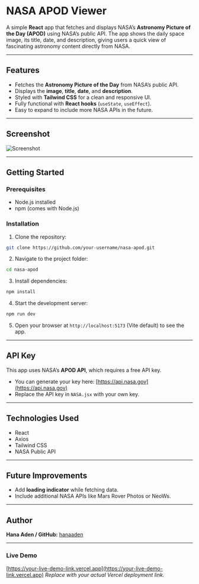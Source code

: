 
# NASA APOD Viewer

A simple **React** app that fetches and displays NASA’s **Astronomy Picture of the Day (APOD)** using NASA’s public API. The app shows the daily space image, its title, date, and description, giving users a quick view of fascinating astronomy content directly from NASA.

---

## Features

- Fetches the **Astronomy Picture of the Day** from NASA’s public API.  
- Displays the **image**, **title**, **date**, and **description**.  
- Styled with **Tailwind CSS** for a clean and responsive UI.  
- Fully functional with **React hooks** (`useState`, `useEffect`).  
- Easy to expand to include more NASA APIs in the future.

---

## Screenshot

![Screenshot](image.png)  


---

## Getting Started

### Prerequisites
- Node.js installed  
- npm (comes with Node.js)  

### Installation
1. Clone the repository:  
```bash
git clone https://github.com/your-username/nasa-apod.git
````

2. Navigate to the project folder:

```bash
cd nasa-apod
```

3. Install dependencies:

```bash
npm install
```

4. Start the development server:

```bash
npm run dev
```

5. Open your browser at `http://localhost:5173` (Vite default) to see the app.

---

## API Key

This app uses NASA’s **APOD API**, which requires a free API key.

* You can generate your key here: [https://api.nasa.gov](https://api.nasa.gov)
* Replace the API key in `NASA.jsx` with your own key.

---

## Technologies Used

* React
* Axios
* Tailwind CSS
* NASA Public API

---

## Future Improvements

* Add **loading indicator** while fetching data.
* Include additional NASA APIs like Mars Rover Photos or NeoWs.

---

## Author

**Hana Aden / GitHub:** [hanaaden](https://github.com/hanaaden/)

---

### Live Demo

[https://your-live-demo-link.vercel.app](https://your-live-demo-link.vercel.app)
*Replace with your actual Vercel deployment link.*


